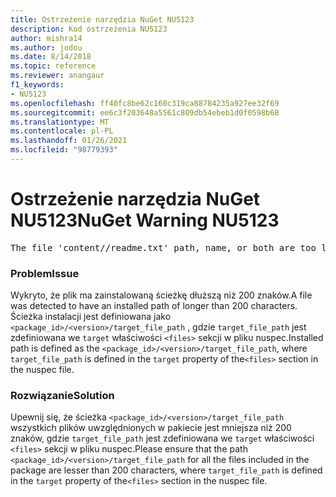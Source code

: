 ```yaml
---
title: Ostrzeżenie narzędzia NuGet NU5123
description: Kod ostrzeżenia NU5123
author: mishra14
ms.author: jodou
ms.date: 8/14/2018
ms.topic: reference
ms.reviewer: anangaur
f1_keywords:
- NU5123
ms.openlocfilehash: ff40fc8be62c160c319ca88784235a927ee32f69
ms.sourcegitcommit: ee6c3f203648a5561c809db54ebeb1d0f0598b68
ms.translationtype: MT
ms.contentlocale: pl-PL
ms.lasthandoff: 01/26/2021
ms.locfileid: "98779393"
---
```

# <a name="nuget-warning-nu5123"></a><span data-ttu-id="33793-103">Ostrzeżenie narzędzia NuGet NU5123</span><span class="sxs-lookup"><span data-stu-id="33793-103">NuGet Warning NU5123</span></span>
<pre>The file 'content/<LongPath>/readme.txt' path, name, or both are too long. Your package might not work without long file path support. Please shorten the file path or file name.</pre>

### <a name="issue"></a><span data-ttu-id="33793-104">Problem</span><span class="sxs-lookup"><span data-stu-id="33793-104">Issue</span></span>

<span data-ttu-id="33793-105">Wykryto, że plik ma zainstalowaną ścieżkę dłuższą niż 200 znaków.</span><span class="sxs-lookup"><span data-stu-id="33793-105">A file was detected to have an installed path of longer than 200 characters.</span></span> <span data-ttu-id="33793-106">Ścieżka instalacji jest definiowana jako `<package_id>/<version>/target_file_path` , gdzie `target_file_path` jest zdefiniowana we `target` właściwości `<files>` sekcji w pliku nuspec.</span><span class="sxs-lookup"><span data-stu-id="33793-106">Installed path is defined as the `<package_id>/<version>/target_file_path`, where `target_file_path` is defined in the `target` property of the`<files>` section in the nuspec file.</span></span>


### <a name="solution"></a><span data-ttu-id="33793-107">Rozwiązanie</span><span class="sxs-lookup"><span data-stu-id="33793-107">Solution</span></span>

<span data-ttu-id="33793-108">Upewnij się, że ścieżka `<package_id>/<version>/target_file_path` wszystkich plików uwzględnionych w pakiecie jest mniejsza niż 200 znaków, gdzie `target_file_path` jest zdefiniowana we `target` właściwości `<files>` sekcji w pliku nuspec.</span><span class="sxs-lookup"><span data-stu-id="33793-108">Please ensure that the path `<package_id>/<version>/target_file_path` for all the files included in the package are lesser than 200 characters, where `target_file_path` is defined in the `target` property of the`<files>` section in the nuspec file.</span></span>

